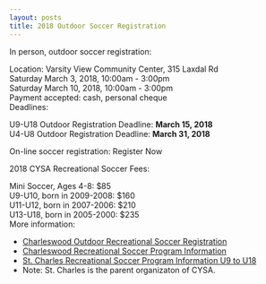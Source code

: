 ```yaml
---
layout: posts
title: 2018 Outdoor Soccer Registration
---
```

In person, outdoor soccer registration:  
  
Location: Varsity View Community Center, 315 Laxdal Rd  
Saturday March 3, 2018, 10:00am - 3:00pm  
Saturday March 10, 2018, 10:00am - 3:00pm  
Payment accepted: cash, personal cheque  
Deadlines:  
  
U9-U18 Outdoor Registration Deadline: **March 15, 2018**  
U4-U8 Outdoor Registration Deadline: **March 31, 2018**  
  
On-line soccer registration:  Register Now 
  
2018 CYSA Recreational Soccer Fees:  
  
Mini Soccer, Ages 4-8: $85  
U9-U10, born in 2009-2008: $160  
U11-U12, born in 2007-2006: $210  
U13-U18, born in 2005-2000: $235  
More information:  

* [Charleswood Outdoor Recreational Soccer Registration](http://www.charleswoodsoccer.com/league.php?scriptName=LEAGUEINFO&leagueID=7559&leagueInfoID=84456)
* [Charleswood Recreational Soccer Program Information](http://www.charleswoodsoccer.com/league.php?scriptName=LEAGUEINFO&leagueID=7559&leagueInfoID=84072)
* [St. Charles Recreational Soccer Program Information U9 to U18](http://www.stcharles-soccer.com/index.php?src=gendocs&ref=2018%20Recreational%20Outdoor%20Soccer%20Program&category=Main)
* Note: St. Charles is the parent organizaton of CYSA.

